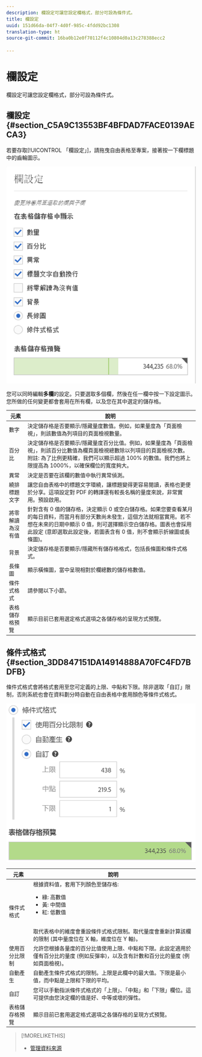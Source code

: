 ```yaml
---
description: 欄設定可讓您設定欄格式，部分可設為條件式。
title: 欄設定
uuid: 151d66da-04f7-4d0f-985c-4fdd92bc1308
translation-type: ht
source-git-commit: 16ba0b12e0f70112f4c10804d0a13c278388ecc2

---
```



# 欄設定

欄設定可讓您設定欄格式，部分可設為條件式。

## 欄設定 {#section_C5A9C13553BF4BFDAD7FACE0139AECA3}

若要存取[!UICONTROL 「欄設定」]，請拖曳自由表格至專案，接著按一下欄標題中的齒輪圖示。

![](assets/column_settings.png)

您可以同時編輯&#x200B;**多欄**&#x200B;的設定。只要選取多個欄，然後在任一欄中按一下設定圖示。您所做的任何變更都會套用在所有欄，以及您在其中選定的儲存格。

| 元素 | 說明 |
|--- |--- |
| 數字 | 決定儲存格是否要顯示/隱藏量度數值。例如，如果量度為「頁面檢視」，則該數值為列項目的頁面檢視數量。 |
| 百分比 | 決定儲存格是否要顯示/隱藏量度百分比值。例如，如果量度為「頁面檢視」，則該百分比數值為欄頁面檢視總數除以列項目的頁面檢視次數。附註: 為了比例更精確，我們可以顯示超過 100% 的數值。我們也將上限提高為 1000%，以確保欄位的寬度夠大。 |
| 異常 | 決定是否要在該欄的數值中執行異常偵測。 |
| 繞排標題文字 | 讓您自由表格中的標題文字環繞，讓標題變得更容易閱讀，表格也更便於分享。這項設定對 PDF 的轉譯還有較長名稱的量度來說，非常實用。預設啟用。 |
| 將零解讀為沒有值 | 針對含有 0 值的儲存格，決定顯示 0 或空白儲存格。如果您要查看某月的每日資料，而當月有部分天數尚未發生，這個方法就相當實用。若不想在未來的日期中顯示 0 值，則可選擇顯示空白儲存格。圖表也會採用此設定 (意即選取此設定後，若圖表含有 0 值，則不會顯示折線圖或長條圖)。 |
| 背景 | 決定儲存格是否要顯示/隱藏所有儲存格格式，包括長條圖和條件式格式。 |
| 長條圖 | 顯示橫條圖，當中呈現相對於欄總數的儲存格數值。 |
| 條件式格式 | 請參閱以下小節。 |
| 表格儲存格預覽 | 顯示目前已套用選定格式選項之各儲存格的呈現方式預覽。 |


## 條件式格式 {#section_3DD847151DA14914888A70FC4FD7BDFB}

條件式格式會將格式套用至您可定義的上限、中點和下限。除非選取「自訂」限制，否則系統也會在資料劃分時自動在自由表格中套用顏色等條件式格式。

![](assets/conditional-formatting.png)

| 元素 | 說明 |
|--- |--- |
| 條件式格式 | 根據資料值，套用下列顏色至儲存格: <ul><li>綠: 高數值</li><li>黃: 中間值</li><li>紅: 低數值</li></ul><br>取代表格中的維度會重設條件式格式限制。取代量度會重新計算該欄的限制 (其中量度位在 X 軸，維度位在 Y 軸)。 |
| 使用百分比限制 | 允許您根據各量度的百分比值使用上限、中點和下限。此設定適用於僅有百分比的量度 (例如反彈率)，以及含有計數和百分比的量度 (例如頁面檢視)。 |
| 自動產生 | 自動產生條件式格式的限制。上限是此欄中的最大值。下限是最小值，而中點是上限和下限的平均。 |
| 自訂 | 您可以手動指派條件式格式的「上限」、「中點」和「下限」欄位。這可提供由您決定欄的值是好、中等或壞的彈性。 |
| 表格儲存格預覽 | 顯示目前已套用選定格式選項之各儲存格的呈現方式預覽。 |

>[!MORELIKETHIS]
>
>* [管理資料來源](/help/analyze/analysis-workspace/visualizations/t-sync-visualization.md)

